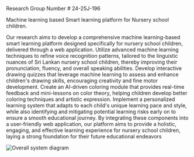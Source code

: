 Research Group Number # 24-25J-196

Machine learning based Smart learning platform for Nursery school children.

Our research aims to develop a comprehensive machine learning-based smart learning platform designed specifically for 
nursery school children, delivered through a web application. Utilize advanced machine learning techniques to refine 
voice recognition patterns, tailored to the linguistic nuances of Sri Lankan nursery school children, thereby improving their 
pronunciation, fluency, and overall speaking abilities. Develop interactive drawing quizzes that leverage machine learning to 
assess and enhance children's drawing skills, encouraging creativity and fine motor development. Create an AI-driven 
coloring module that provides real-time feedback and mini-lessons on color theory, helping children develop better coloring 
techniques and artistic expression. Implement a personalized learning system that adapts to each child's unique learning 
pace and style, while also identifying and mitigating potential learning risks early on to ensure a smooth educational journey. 
By integrating these components into a user-friendly web application, our platform aims to provide a holistic, engaging, 
and effective learning experience for nursery school children, laying a strong foundation for their future educational 
endeavors

![Overall system diagram](https://github.com/user-attachments/assets/55ca437e-bac2-4a91-adf6-ec7d4ab18245)



